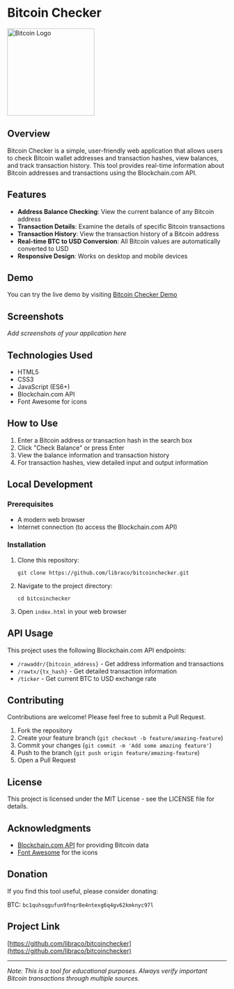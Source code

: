 # Bitcoin Checker

<img src="https://bitcoin.org/img/icons/opengraph.png" alt="Bitcoin Logo" width="200">

## Overview

Bitcoin Checker is a simple, user-friendly web application that allows users to check Bitcoin wallet addresses and transaction hashes, view balances, and track transaction history. This tool provides real-time information about Bitcoin addresses and transactions using the Blockchain.com API.

## Features

- **Address Balance Checking**: View the current balance of any Bitcoin address
- **Transaction Details**: Examine the details of specific Bitcoin transactions
- **Transaction History**: View the transaction history of a Bitcoin address
- **Real-time BTC to USD Conversion**: All Bitcoin values are automatically converted to USD
- **Responsive Design**: Works on desktop and mobile devices

## Demo

You can try the live demo by visiting [Bitcoin Checker Demo](https://libraco.github.io/bitcoinchecker/)

## Screenshots

*Add screenshots of your application here*

## Technologies Used

- HTML5
- CSS3
- JavaScript (ES6+)
- Blockchain.com API
- Font Awesome for icons

## How to Use

1. Enter a Bitcoin address or transaction hash in the search box
2. Click "Check Balance" or press Enter
3. View the balance information and transaction history
4. For transaction hashes, view detailed input and output information

## Local Development

### Prerequisites

- A modern web browser
- Internet connection (to access the Blockchain.com API)

### Installation

1. Clone this repository:
   ```
   git clone https://github.com/libraco/bitcoinchecker.git
   ```

2. Navigate to the project directory:
   ```
   cd bitcoinchecker
   ```

3. Open `index.html` in your web browser

## API Usage

This project uses the following Blockchain.com API endpoints:

- `/rawaddr/{bitcoin_address}` - Get address information and transactions
- `/rawtx/{tx_hash}` - Get detailed transaction information
- `/ticker` - Get current BTC to USD exchange rate

## Contributing

Contributions are welcome! Please feel free to submit a Pull Request.

1. Fork the repository
2. Create your feature branch (`git checkout -b feature/amazing-feature`)
3. Commit your changes (`git commit -m 'Add some amazing feature'`)
4. Push to the branch (`git push origin feature/amazing-feature`)
5. Open a Pull Request

## License

This project is licensed under the MIT License - see the LICENSE file for details.

## Acknowledgments

- [Blockchain.com API](https://www.blockchain.com/api) for providing Bitcoin data
- [Font Awesome](https://fontawesome.com/) for the icons

## Donation

If you find this tool useful, please consider donating:

BTC: `bc1quhsqgufun9fnqr8e4ntexg6q4gv62kmknyc97l`

## Project Link

[https://github.com/libraco/bitcoinchecker](https://github.com/libraco/bitcoinchecker)

---

*Note: This is a tool for educational purposes. Always verify important Bitcoin transactions through multiple sources.*